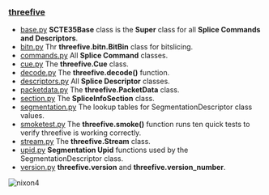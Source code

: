 ### [threefive](https://github.com/futzu/SCTE35-threefive/) 

* [base.py](https://github.com/futzu/SCTE35-threefive/blob/master/threefive/base.py)   __SCTE35Base__ class is the __Super__ class for all __Splice Commands and Descriptors__. 
* [bitn.py](https://github.com/futzu/SCTE35-threefive/blob/master/threefive/bitn.py)   Thr __threefive.bitn.BitBin__ class for bitslicing. 
* [commands.py](https://github.com/futzu/SCTE35-threefive/blob/master/threefive/commands.py)  All __Splice Command__ classes.
* [cue.py](https://github.com/futzu/SCTE35-threefive/blob/master/threefive/cue.py)   The __threefive.Cue__ class.
* [decode.py](https://github.com/futzu/SCTE35-threefive/blob/master/threefive/decode.py)   The __threefive.decode()__ function.
* [descriptors.py](https://github.com/futzu/SCTE35-threefive/blob/master/threefive/descriptors.py)   All __Splice Descriptor__ classes.
* [packetdata.py](https://github.com/futzu/threefive/blob/master/threefive/packetdata.py) The __threefive.PacketData__ class.
* [section.py](https://github.com/futzu/SCTE35-threefive/blob/master/threefive/section.py)   The __SpliceInfoSection__ class.
* [segmentation.py](https://github.com/futzu/SCTE35-threefive/blob/master/threefive/segmentation.py)   The lookup tables for SegmentationDescriptor class values.
* [smoketest.py](https://github.com/futzu/threefive/blob/master/threefive/smoketest.py) The __threefive.smoke()__ function runs ten quick tests to verify threefive is working correctly.
* [stream.py](https://github.com/futzu/SCTE35-threefive/blob/master/threefive/stream.py)   The __threefive.Stream__ class.
* [upid.py](https://github.com/futzu/SCTE35-threefive/blob/master/threefive/upid.py)   __Segmentation Upid__ functions used by the SegmentationDescriptor class.  
* [version.py](https://github.com/futzu/SCTE35-threefive/blob/master/threefive/version.py)  __threefive.version__ and __threefive.version_number__.














![nixon4](https://user-images.githubusercontent.com/52701496/130755626-b9e1f539-79fa-4ed4-a99d-d37ecb62f2f1.jpeg)
